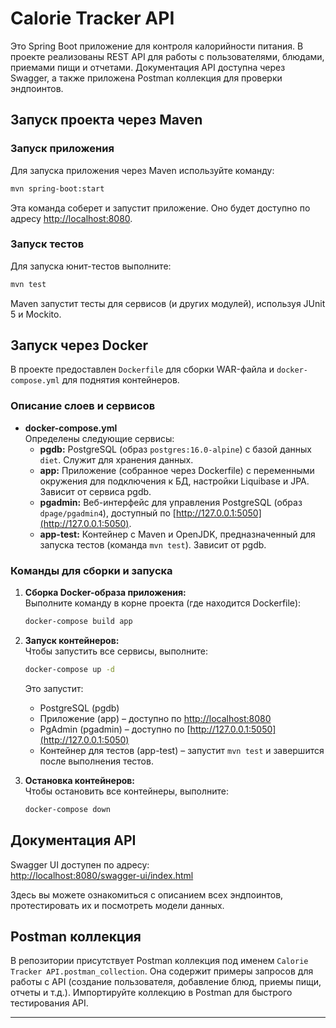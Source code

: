 # Calorie Tracker API

Это Spring Boot приложение для контроля калорийности питания. В проекте реализованы REST API для работы с пользователями, блюдами, приемами пищи и отчетами. Документация API доступна через Swagger, а также приложена Postman коллекция для проверки эндпоинтов.

## Запуск проекта через Maven

### Запуск приложения

Для запуска приложения через Maven используйте команду:

```bash
mvn spring-boot:start
```

Эта команда соберет и запустит приложение. Оно будет доступно по адресу [http://localhost:8080](http://localhost:8080).

### Запуск тестов

Для запуска юнит-тестов выполните:

```bash
mvn test
```

Maven запустит тесты для сервисов (и других модулей), используя JUnit 5 и Mockito.

## Запуск через Docker

В проекте предоставлен `Dockerfile` для сборки WAR-файла и `docker-compose.yml` для поднятия контейнеров.

### Описание слоев и сервисов

- **docker-compose.yml**  
  Определены следующие сервисы:
  - **pgdb:** PostgreSQL (образ `postgres:16.0-alpine`) с базой данных `diet`. Служит для хранения данных.
  - **app:** Приложение (собранное через Dockerfile) с переменными окружения для подключения к БД, настройки Liquibase и JPA. Зависит от сервиса pgdb.
  - **pgadmin:** Веб-интерфейс для управления PostgreSQL (образ `dpage/pgadmin4`), доступный по [http://127.0.0.1:5050](http://127.0.0.1:5050).
  - **app-test:** Контейнер с Maven и OpenJDK, предназначенный для запуска тестов (команда `mvn test`). Зависит от pgdb.

### Команды для сборки и запуска

1. **Сборка Docker-образа приложения:**  
   Выполните команду в корне проекта (где находится Dockerfile):
   ```bash
   docker-compose build app
   ```

2. **Запуск контейнеров:**  
   Чтобы запустить все сервисы, выполните:
   ```bash
   docker-compose up -d
   ```
   Это запустит:
   - PostgreSQL (pgdb)
   - Приложение (app) – доступно по [http://localhost:8080](http://localhost:8080)
   - PgAdmin (pgadmin) – доступно по [http://127.0.0.1:5050](http://127.0.0.1:5050)
   - Контейнер для тестов (app-test) – запустит `mvn test` и завершится после выполнения тестов.

3. **Остановка контейнеров:**  
   Чтобы остановить все контейнеры, выполните:
   ```bash
   docker-compose down
   ```

## Документация API

Swagger UI доступен по адресу:  
[http://localhost:8080/swagger-ui/index.html](http://localhost:8080/swagger-ui/index.html)

Здесь вы можете ознакомиться с описанием всех эндпоинтов, протестировать их и посмотреть модели данных.

## Postman коллекция

В репозитории присутствует Postman коллекция под именем `Calorie Tracker API.postman_collection`. Она содержит примеры запросов для работы с API (создание пользователя, добавление блюд, приемы пищи, отчеты и т.д.). Импортируйте коллекцию в Postman для быстрого тестирования API.

---
